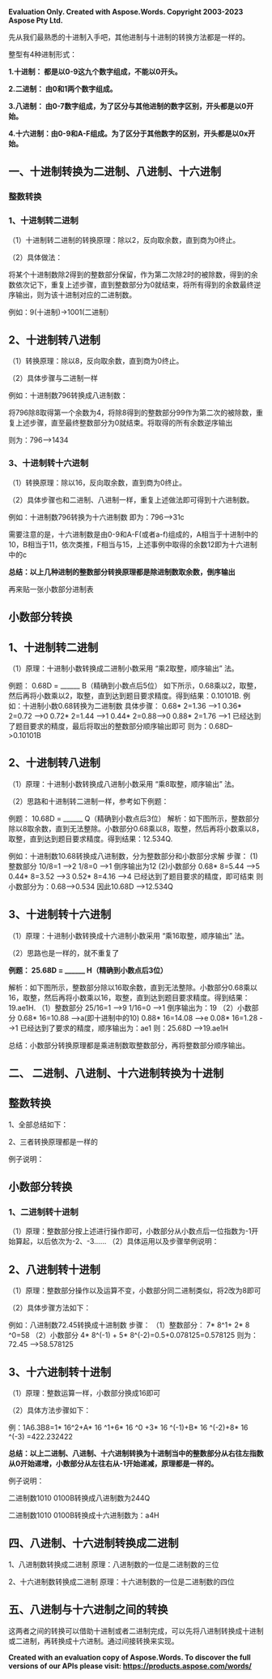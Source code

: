 ﻿**Evaluation Only. Created with Aspose.Words. Copyright 2003-2023 Aspose Pty Ltd.**

先从我们最熟悉的十进制入手吧，其他进制与十进制的转换方法都是一样的。

整型有4种进制形式：

**1.十进制： 都是以0-9这九个数字组成，不能以0开头。**

**2.二进制： 由0和1两个数字组成。**

**3.八进制： 由0-7数字组成，为了区分与其他进制的数字区别，开头都是以0开始。**

**4.十六进制：由0-9和A-F组成。为了区分于其他数字的区别，开头都是以0x开始。**


## **一、十进制转换为二进制、八进制、十六进制**
### **整数转换**
### **1、十进制转二进制**
（1）十进制转二进制的转换原理：除以2，反向取余数，直到商为0终止。

（2）具体做法：

将某个十进制数除2得到的整数部分保留，作为第二次除2时的被除数，得到的余数依次记下，重复上述步骤，直到整数部分为0就结束，将所有得到的余数最终逆序输出，则为该十进制对应的二进制数。

例如：9(十进制)→1001(二进制）


## **2、十进制转八进制**
（1）转换原理：除以8，反向取余数，直到商为0终止。

（2）具体步骤与二进制一样

例如：十进制数796转换成八进制数：

将796除8取得第一个余数为4，将除8得到的整数部分99作为第二次的被除数，重复上述步骤，直至最终整数部分为0就结束。将取得的所有余数逆序输出

则为：796–>1434


### **3、十进制转十六进制**
（1）转换原理：除以16，反向取余数，直到商为0终止。


（2）具体步骤也和二进制、八进制一样，重复上述做法即可得到十六进制数。


例如：十进制数796转换为十六进制数
即为：796–>31c

需要注意的是，十六进制数是由0-9和A-F(或者a-f)组成的，A相当于十进制中的10，B相当于11，依次类推，F相当与15，上述事例中取得的余数12即为十六进制中的c

**总结：以上几种进制的整数部分转换原理都是除进制数取余数，倒序输出**

再来贴一张小数部分进制表


## **小数部分转换**
## **1、十进制转二进制**
（1）原理：十进制小数转换成二进制小数采用 “乘2取整，顺序输出” 法。

例题： 0.68D = \_\_\_\_\_\_ B（精确到小数点后5位）
如下所示，0.68乘以2，取整，然后再将小数乘以2，取整，直到达到题目要求精度。得到结果：0.10101B.
例如：十进制小数0.68转换为二进制数
具体步骤：
0\.68\* 2=1.36 -->1
0\.36\* 2=0.72 -->0
0\.72\* 2=1.44 -->1
0\.44\* 2=0.88–>0
0\.88\* 2=1.76 -->1
已经达到了题目要求的精度，最后将取出的整数部分顺序输出即可
则为：0.68D–>0.10101B
## **2、十进制转八进制**
（1）原理：十进制小数转换成八进制小数采用 “乘8取整，顺序输出” 法。

（2）思路和十进制转二进制一样，参考如下例题：

例题： 10.68D = \_\_\_\_\_\_ Q（精确到小数点后3位）
解析：如下图所示，整数部分除以8取余数，直到无法整除。小数部分0.68乘以8，取整，然后再将小数乘以8，取整，直到达到题目要求精度。得到结果：12.534Q.

例如：十进制数10.68转换成八进制数，分为整数部分和小数部分求解
步骤：
(1)整数部分
10/8=1 -->2
1/8=0 -->1
倒序输出为12
(2)小数部分
0\.68\* 8=5.44 -->5
0\.44\* 8=3.52 -->3
0\.52\* 8=4.16 -->4
已经达到了题目要求的精度，即可结束
则小数部分为：0.68–>0.534
因此10.68D -->12.534Q

## **3、十进制转十六进制**
（1）原理：十进制小数转换成十六进制小数采用 “乘16取整，顺序输出” 法。

（2）思路也是一样的，就不重复了

**例题： 25.68D = \_\_\_\_\_\_ H（精确到小数点后3位）**

解析：如下图所示，整数部分除以16取余数，直到无法整除。小数部分0.68乘以16，取整，然后再将小数乘以16，取整，直到达到题目要求精度。得到结果：19.ae1H.
（1）整数部分
25/16=1 -->9
1/16=0 -->1
倒序输出为：19
（2）小数部分
0\.68\* 16=10.88 -->a(即十进制中的10)
0\.88\* 16=14.08 -->e
0\.08\* 16=1.28 -->1
已经达到了要求的精度，顺序输出为：ae1
则：25.68D -->19.ae1H

总结：小数部分转换原理都是乘进制数取整数部分，再将整数部分顺序输出。
## **二、 二进制、八进制、十六进制转换为十进制**
## **整数转换**
1、全部总结如下：

2、三者转换原理都是一样的

例子说明：

## **小数部分转换**
### **1、二进制转十进制**
（1）原理：整数部分按上述进行操作即可，小数部分从小数点后一位指数为-1开始算起，以后依次为-2、-3……
（2）具体运用以及步骤举例说明：

## **2、八进制转十进制**
（1）原理：整数部分操作以及运算不变，小数部分同二进制类似，将2改为8即可

（2）具体步骤方法如下：

例如：八进制数72.45转换成十进制数
步骤：
（1）整数部分：
7\* 8^1+ 2\* 8 ^0=58
（2）小数部分
4\* 8^(-1) + 5\* 8^(-2)=0.5+0.078125=0.578125
则为：72.45 -->58.578125
## **3、十六进制转十进制**
（1）原理：整数运算一样，小数部分换成16即可

（2）具体方法步骤如下：

例：1A6.3B8=1\* 16^2+A\* 16 ^1+6\* 16 ^0 +3\* 16 ^(-1)+B\* 16 ^(-2)+8\* 16 ^(-3) =422.232422

**总结：以上二进制、八进制、十六进制转换为十进制当中的整数部分从右往左指数从0开始递增，小数部分从左往右从-1开始递减，原理都是一样的。**

例子说明：

二进制数1010 0100B转换成八进制数为244Q


二进制数1010 0100B转换成十六进制数为：a4H
## **四、八进制、十六进制转换成二进制**
1、八进制数转换成二进制
原理：八进制数的一位是二进制数的三位

2、十六进制数转换成二进制
原理：十六进制数的一位是二进制数的四位
## **五、八进制与十六进制之间的转换**
这两者之间的转换可以借助十进制或者二进制完成，可以先将八进制转换成十进制或二进制，再转换成十六进制。通过间接转换来实现。


**Created with an evaluation copy of Aspose.Words. To discover the full versions of our APIs please visit: https://products.aspose.com/words/**
